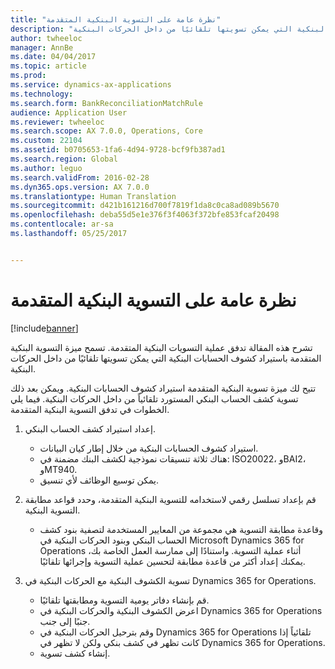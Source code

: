 ```yaml
---
title: "نظرة عامة على التسوية البنكية المتقدمة"
description: "تشرح هذه المقالة تدفق عملية التسويات البنكية المتقدمة. تسمح ميزة التسوية البنكية المتقدمة باستيراد كشوف الحسابات البنكية التي يمكن تسويتها تلقائيًا من داخل الحركات البنكية."
author: twheeloc
manager: AnnBe
ms.date: 04/04/2017
ms.topic: article
ms.prod: 
ms.service: dynamics-ax-applications
ms.technology: 
ms.search.form: BankReconciliationMatchRule
audience: Application User
ms.reviewer: twheeloc
ms.search.scope: AX 7.0.0, Operations, Core
ms.custom: 22104
ms.assetid: b0705653-1fa6-4d94-9728-bcf9fb387ad1
ms.search.region: Global
ms.author: leguo
ms.search.validFrom: 2016-02-28
ms.dyn365.ops.version: AX 7.0.0
ms.translationtype: Human Translation
ms.sourcegitcommit: d421b161216d700f7819f1da8c0ca8ad089b5670
ms.openlocfilehash: deba55d5e1e376f3f4063f372bfe853fcaf20498
ms.contentlocale: ar-sa
ms.lasthandoff: 05/25/2017


---
```


# <a name="advanced-bank-reconciliation-overview"></a>نظرة عامة على التسوية البنكية المتقدمة

[!include[banner](../includes/banner.md)]


تشرح هذه المقالة تدفق عملية التسويات البنكية المتقدمة. تسمح ميزة التسوية البنكية المتقدمة باستيراد كشوف الحسابات البنكية التي يمكن تسويتها تلقائيًا من داخل الحركات البنكية.

تتيح لك ميزة تسوية البنكية المتقدمة استيراد كشوف الحسابات البنكية. ويمكن بعد ذلك تسوية كشف الحساب البنكي المستورد تلقائياً من داخل الحركات البنكية. فيما يلي الخطوات في تدفق التسوية البنكية المتقدمة.

1.  إعداد استيراد كشف الحساب البنكي.
    -   استيراد كشوف الحسابات البنكية من خلال إطار كيان البيانات.
    -   هناك ثلاثة تنسيقات نموذجية لكشف البنك مضمنة في: ISO20022، وBAI2، وMT940.
    -   يمكن توسيع الوظائف لأي تنسيق.

2.  قم بإعداد تسلسل رقمي لاستخدامه للتسوية البنكية المتقدمة، وحدد قواعد مطابقة التسوية البنكية.
    -   وقاعدة مطابقة التسوية هي مجموعة من المعايير المستخدمة لتصفية بنود كشف الحساب البنكي وبنود الحركات البنكية في Microsoft Dynamics 365 for Operations أثناء عملية التسوية. واستنادًا إلى ممارسة العمل الخاصة بك، يمكنك إعداد أكثر من قاعدة مطابقة لتحسين عملية التسوية وإجرائها تلقائيًا.‬

3.  تسوية الكشوف البنكية مع الحركات البنكية في Dynamics 365 for Operations.
    -   قم بإنشاء دفاتر يومية التسوية ومطابقتها تلقائيًا.
    -   اعرض الكشوف البنكية والحركات البنكية في Dynamics 365 for Operations جنبًا إلى جنب.
    -   وقم بترحيل الحركات البنكية في Dynamics 365 for Operations تلقائياً إذا كانت تظهر في كشف بنكي ولكن لا تظهر في Dynamics 365 for Operations.
    -   إنشاء كشف تسوية.






